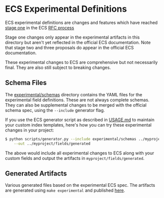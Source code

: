 # ECS Experimental Definitions

ECS experimental definitions are changes and features which have reached [stage one](https://elastic.github.io/ecs/stages.html) in the ECS [RFC process](../rfcs)

Stage one changes only appear in the experimental artifacts in this directory but aren't yet reflected in the official ECS documentation.
Note that stage two and three proposals do appear in the official ECS documentation.

These experimental changes to ECS are comprehensive but not necessarily final. They are also still subject to breaking changes.

## Schema Files

The [experimental/schemas](./schemas) directory contains the YAML files for the experimental field definitions. These are not always complete schemas. They can also be supplemental changes to be merged with the official schema spec, using the `--include` generator flag.

If you use the ECS generator script as described in [USAGE.md](../USAGE.md) to maintain your custom index templates, here's how you can try these experimental changes in your project:

```sh
$ python scripts/generator.py --include experimental/schemas ../myproject/fields/custom/ \
    --out ../myproject/fields/generated
```

The above would include all experimental changes to ECS along with your custom fields and output the artifacts in `myproject/fields/generated`.

## Generated Artifacts

Various generated files based on the experimental ECS spec. The artifacts are generated using `make experimental` and published [here](./generated).
